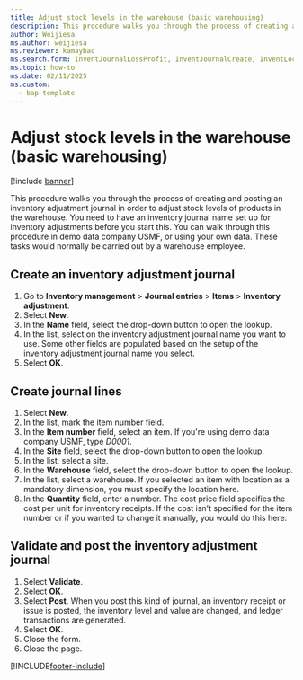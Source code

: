 ```yaml
---
title: Adjust stock levels in the warehouse (basic warehousing)
description: This procedure walks you through the process of creating and posting an inventory adjustment journal in order to adjust stock levels of products in the warehouse.
author: Weijiesa
ms.author: weijiesa
ms.reviewer: kamaybac
ms.search.form: InventJournalLossProfit, InventJournalCreate, InventLocationIdLookup 
ms.topic: how-to
ms.date: 02/11/2025
ms.custom: 
  - bap-template
---
```


# Adjust stock levels in the warehouse (basic warehousing)

[!include [banner](../../includes/banner.md)]

This procedure walks you through the process of creating and posting an inventory adjustment journal in order to adjust stock levels of products in the warehouse. You need to have an inventory journal name set up for inventory adjustments before you start this. You can walk through this procedure in demo data company USMF, or using your own data. These tasks would normally be carried out by a warehouse employee.

## Create an inventory adjustment journal

1. Go to **Inventory management** \> **Journal entries** \> **Items** \> **Inventory adjustment**.
2. Select **New**.
3. In the **Name** field, select the drop-down button to open the lookup.
4. In the list, select on the inventory adjustment journal name you want to use. Some other fields are populated based on the setup of the inventory adjustment journal name you select.  
5. Select **OK**.

## Create journal lines

1. Select **New**.
2. In the list, mark the item number field.
3. In the **Item number** field, select an item. If you're using demo data company USMF, type *D0001*.
4. In the **Site** field, select the drop-down button to open the lookup.
5. In the list, select a site.
6. In the **Warehouse** field, select the drop-down button to open the lookup.
7. In the list, select a warehouse. If you selected an item with location as a mandatory dimension, you must specify the location here.  
8. In the **Quantity** field, enter a number. The cost price field specifies the cost per unit for inventory receipts. If the cost isn't specified for the item number or if you wanted to change it manually, you would do this here.  

## Validate and post the inventory adjustment journal

1. Select **Validate**.
2. Select **OK**.
3. Select **Post**. When you post this kind of journal, an inventory receipt or issue is posted, the inventory level and value are changed, and ledger transactions are generated.  
4. Select **OK**.
5. Close the form.
6. Close the page.

[!INCLUDE[footer-include](../../../includes/footer-banner.md)]
